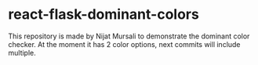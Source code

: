 # react-flask-dominant-colors
This repository is made by Nijat Mursali to demonstrate the dominant color checker. At the moment it has 2 color options, next commits will include multiple.
